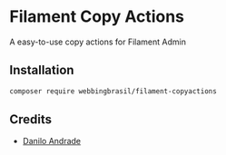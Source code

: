# Filament Copy Actions

A easy-to-use copy actions for Filament Admin

## Installation

```bash
composer require webbingbrasil/filament-copyactions
```


## Credits

-   [Danilo Andrade](https://github.com/dmandrade)


